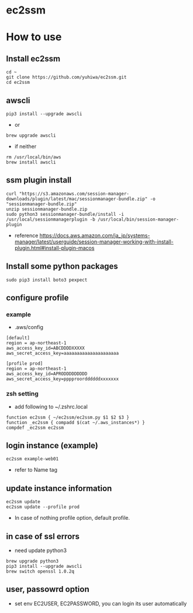 # ec2ssm

# How to use

## Install ec2ssm
```
cd ~
git clone https://github.com/yuhiwa/ec2ssm.git
cd ec2ssm
```


## awscli

```
pip3 install --upgrade awscli
```
- or
```
brew upgrade awscli
```

- if neither
```
rm /usr/local/bin/aws
brew install awscli
```

## ssm plugin install

```
curl "https://s3.amazonaws.com/session-manager-downloads/plugin/latest/mac/sessionmanager-bundle.zip" -o "sessionmanager-bundle.zip"
unzip sessionmanager-bundle.zip
sudo python3 sessionmanager-bundle/install -i /usr/local/sessionmanagerplugin -b /usr/local/bin/session-manager-plugin
```

- reference
https://docs.aws.amazon.com/ja_jp/systems-manager/latest/userguide/session-manager-working-with-install-plugin.html#install-plugin-macos

## Install some python packages
```
sudo pip3 install boto3 pexpect
```

## configure profile

### example
- .aws/config 
```
[default]
region = ap-northeast-1
aws_access_key_id=ABCDDDDXXXXX
aws_secret_access_key=aaaaaaaaaaaaaaaaaaaaa

[profile prod]
region = ap-northeast-1
aws_access_key_id=APRODDDDDDDDD
aws_secret_access_key=pppproorddddddxxxxxxx
```

### zsh setting
- add following to ~/.zshrc.local 
```
function ec2ssm { ~/ec2ssm/ec2ssm.py $1 $2 $3 }
function _ec2ssm { compadd $(cat ~/.aws_instances*) }
compdef _ec2ssm ec2ssm
```

## login instance (example)
```
ec2ssm example-web01
```
- refer to Name tag


## update instance information
```
ec2ssm update
ec2ssm update --profile prod
```
- In case of nothing profile option, default profile.

## in case of ssl errors
- need update python3
```
brew upgrade python3
pip3 install --upgrade awscli
brew switch openssl 1.0.2q
```

## user, passowrd option
- set env EC2USER, EC2PASSWORD, you can login its user automatically

